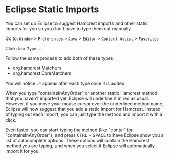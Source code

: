 # Eclipse Static Imports

You can set up Eclipse to suggest Hamcrest imports and other static imports for you so you don't have to type them out manually.

Go to: `Window` > `Preferences` > `Java` > `Editor` > `Content Assist` > `Favorites`

Click: `New Type...`

Follow the same process to add both of these types:
* org.hamcrest.Matchers
* org.hamcrest.CoreMatchers

You will notice `.*` appear after each type once it is added.

When you type "containsInAnyOrder" or another static Hamcrest method that you haven't imported yet, Eclipse will underline it in red as usual. However, if you move your mouse cursor over the underlined method name, Eclipse will now suggest that you add a static import for Hamcrest. Instead of typing out each import, you can just type the method and import it with a click.

Even faster, you can start typing the method (like "contai" for "containsInAnyOrder"), and press <kbd>CTRL</kbd> + <kbd>SPACE</kbd> to have Eclipse show you a list of autocomplete options. These options will contain the Hamcrest method you are typing, and when you select it Eclipse will automatically import it for you.
